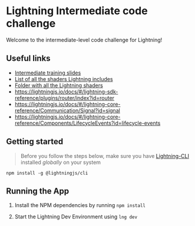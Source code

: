 # Lightning Intermediate code challenge

Welcome to the intermediate-level code challenge for Lightning!
 
## Useful links

- [Intermediate training slides](https://docs.google.com/presentation/d/1oD5Z0spLmPjL0ytYFiky8SFyx3fKx3IlSoFqlxHd1vQ/edit?usp=sharing)
- [List of all the shaders Lightning includes](https://github.com/rdkcentral/Lightning/blob/master/src/lightning.mjs#L93)
- [Folder with all the Lightning shaders](https://docs.google.com/presentation/d/1oD5Z0spLmPjL0ytYFiky8SFyx3fKx3IlSoFqlxHd1vQ/edit?usp=sharing)
- https://lightningjs.io/docs/#/lightning-sdk-reference/plugins/router/index?id=router
- https://lightningjs.io/docs/#/lightning-core-reference/Communication/Signal?id=signal
- https://lightningjs.io/docs/#/lightning-core-reference/Components/LifecycleEvents?id=lifecycle-events

## Getting started

> Before you follow the steps below, make sure you have [Lightning-CLI](https://rdkcentral.github.io/Lightning-CLI/#/) installed _globally_ on your system

```
npm install -g @lightningjs/cli
```

## Running the App

1. Install the NPM dependencies by running `npm install`

2. Start the Lightning Dev Environment using `lng dev`
